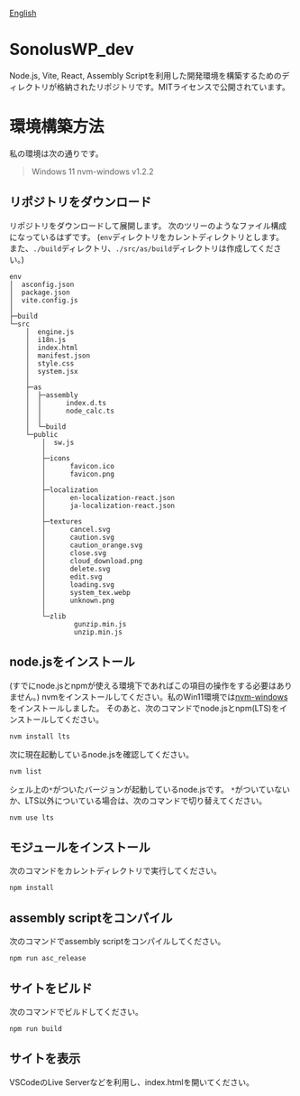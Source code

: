[English](https://github.com/1217pond/SonolusWP_dev/blob/main/README-en.md)
# SonolusWP_dev
Node.js, Vite, React, Assembly Scriptを利用した開発環境を構築するためのディレクトリが格納されたリポジトリです。MITライセンスで公開されています。
# 環境構築方法
私の環境は次の通りです。
> Windows 11
> nvm-windows v1.2.2 
## リポジトリをダウンロード
リポジトリをダウンロードして展開します。
次のツリーのようなファイル構成になっているはずです。
(`env`ディレクトリをカレントディレクトリとします。
また、`./build`ディレクトリ、`./src/as/build`ディレクトリは作成してください。)
```
env
│  asconfig.json
│  package.json
│  vite.config.js
│
├─build
└─src
    │  engine.js
    │  i18n.js
    │  index.html
    │  manifest.json
    │  style.css
    │  system.jsx
    │
    ├─as
    │  ├─assembly
    │  │      index.d.ts
    │  │      node_calc.ts
    │  │
    │  └─build
    └─public
        │  sw.js
        │
        ├─icons
        │      favicon.ico
        │      favicon.png
        │
        ├─localization
        │      en-localization-react.json
        │      ja-localization-react.json
        │
        ├─textures
        │      cancel.svg
        │      caution.svg
        │      caution_orange.svg
        │      close.svg
        │      cloud_download.png
        │      delete.svg
        │      edit.svg
        │      loading.svg
        │      system_tex.webp
        │      unknown.png
        │
        └─zlib
                gunzip.min.js
                unzip.min.js
```
## node.jsをインストール
(すでにnode.jsとnpmが使える環境下であればこの項目の操作をする必要はありません。)
nvmをインストールしてください。私のWin11環境では[nvm-windows](https://github.com/coreybutler/nvm-windows)をインストールしました。
そのあと、次のコマンドでnode.jsとnpm(LTS)をインストールしてください。
```
nvm install lts
```
次に現在起動しているnode.jsを確認してください。
```
nvm list
```
シェル上の`*`がついたバージョンが起動しているnode.jsです。
`*`がついていないか、LTS以外についている場合は、次のコマンドで切り替えてください。
```
nvm use lts
```
## モジュールをインストール
次のコマンドをカレントディレクトリで実行してください。
```
npm install
```
## assembly scriptをコンパイル
次のコマンドでassembly scriptをコンパイルしてください。
```
npm run asc_release
```

## サイトをビルド
次のコマンドでビルドしてください。
```
npm run build
```

## サイトを表示
VSCodeのLive Serverなどを利用し、index.htmlを開いてください。

